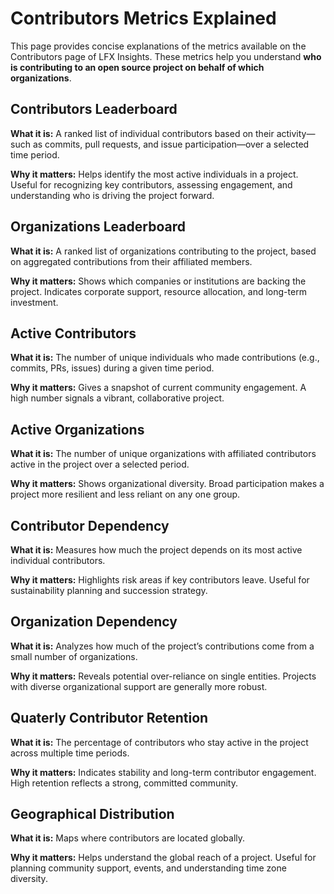 # Contributors Metrics Explained

This page provides concise explanations of the metrics available on the Contributors page of LFX Insights. These metrics help you understand <b>who is contributing to an open source project on behalf of which organizations</b>.

## Contributors Leaderboard

**What it is:** A ranked list of individual contributors based on their activity—such as commits, pull requests, and issue participation—over a selected time period.

**Why it matters:** Helps identify the most active individuals in a project. Useful for recognizing key contributors, assessing engagement, and understanding who is driving the project forward.

## Organizations Leaderboard

**What it is:** A ranked list of organizations contributing to the project, based on aggregated contributions from their affiliated members.

**Why it matters:** Shows which companies or institutions are backing the project. Indicates corporate support, resource allocation, and long-term investment.  

## Active Contributors

**What it is:** The number of unique individuals who made contributions (e.g., commits, PRs, issues) during a given time period.    

**Why it matters:** Gives a snapshot of current community engagement. A high number signals a vibrant, collaborative project.   

## Active Organizations

**What it is:** The number of unique organizations with affiliated contributors active in the project over a selected period.

**Why it matters:** Shows organizational diversity. Broad participation makes a project more resilient and less reliant on any one group.                       

## Contributor Dependency

**What it is:** Measures how much the project depends on its most active individual contributors.           

**Why it matters:** Highlights risk areas if key contributors leave. Useful for sustainability planning and succession strategy.    

## Organization Dependency

**What it is:** Analyzes how much of the project’s contributions come from a small number of organizations.

**Why it matters:** Reveals potential over-reliance on single entities. Projects with diverse organizational support are generally more robust. 

## Quaterly Contributor Retention

**What it is:** The percentage of contributors who stay active in the project across multiple time periods.

**Why it matters:** Indicates stability and long-term contributor engagement. High retention reflects a strong, committed community.    

## Geographical Distribution

**What it is:** Maps where contributors are located globally.

**Why it matters:** Helps understand the global reach of a project. Useful for planning community support, events, and understanding time zone diversity.   
